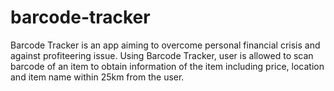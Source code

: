 # barcode-tracker
Barcode Tracker is an app aiming to overcome personal financial crisis and against profiteering issue. Using Barcode Tracker, user is allowed to scan barcode of an item to obtain information of the item including price, location and item name within 25km from the user. 
